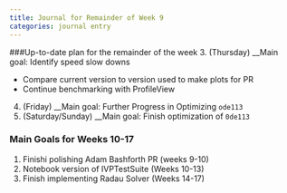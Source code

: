 ```yaml
---
title: Journal for Remainder of Week 9
categories: journal entry
---
```


###Up-to-date plan for the remainder of the week
3. (Thursday) __Main goal: Identify speed slow downs 
  + Compare current version to version used to make plots for PR
  + Continue benchmarking with ProfileView
4. (Friday) __Main goal: Further Progress in Optimizing `ode113`
5. (Saturday/Sunday) __Main goal: Finish optimization of `0de113`


### Main Goals for Weeks 10-17
1. Finishi polishing Adam Bashforth PR (weeks 9-10)
2. Notebook version of IVPTestSuite (Weeks 10-13) 
3. Finish implementing Radau Solver (Weeks 14-17)
